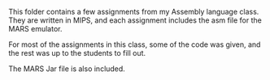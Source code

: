 This folder contains a few assignments from my Assembly language class. They are written in MIPS, and each assignment includes the asm file for the MARS emulator.

For most of the assignments in this class, some of the code was given, and the rest was up to the students to fill out.

The MARS Jar file is also included.
